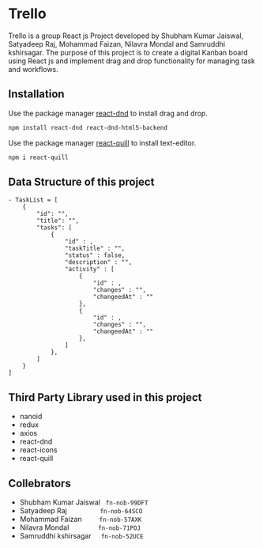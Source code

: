 # Trello

Trello is a group React js Project developed by Shubham Kumar Jaiswal, Satyadeep Raj, Mohammad Faizan, Nilavra Mondal and Samruddhi kshirsagar. The purpose of this project is to create a digital Kanban board using React js and implement drag and drop functionality for managing task and workflows.

## Installation

Use the package manager [react-dnd](https://react-dnd.github.io/react-dnd/about) to install drag and drop.

```bash
npm install react-dnd react-dnd-html5-backend
```

Use the package manager [react-quill](https://www.npmjs.com/package/react-quill) to install text-editor.

```bash
npm i react-quill
```

## Data Structure of this project

    - TaskList = [
        {
            "id": "",
            "title": "",
            "tasks": [
                {
                    "id" : ,
                    "taskTitle" : "",
                    "status" : false,
                    "description" : "",
                    "activity" : [
                        {
                            "id" : ,
                            "changes" : "",
                            "changeedAt" : ""
                        },
                        {
                            "id" : ,
                            "changes" : "",
                            "changeedAt" : ""
                        },
                    ]
                },
            ]
        }
    ]

## Third Party Library used in this project
 -  nanoid
 -  redux
 -  axios
 -  react-dnd
 -  react-icons
 -  react-quill


 ## Collebrators
  - Shubham Kumar Jaiswal  ```  fn-nob-99DFT ```
  - Satyadeep Raj &nbsp;&nbsp;&nbsp;&nbsp;&nbsp;&nbsp;&nbsp;&nbsp;&nbsp;&nbsp;&nbsp;&nbsp;&nbsp;&nbsp;&nbsp; ``` fn-nob-64SCO ```
  - Mohammad Faizan &nbsp;&nbsp;&nbsp;&nbsp;&nbsp;&nbsp;&nbsp; ``` fn-nob-57AXK ```
  - Nilavra Mondal &nbsp;&nbsp;&nbsp;&nbsp;&nbsp;&nbsp;&nbsp;&nbsp;&nbsp;&nbsp;&nbsp;&nbsp;&nbsp;&nbsp;``` fn-nob-71POJ ```
  - Samruddhi kshirsagar &nbsp;&nbsp;&nbsp;&nbsp;``` fn-nob-52UCE ```